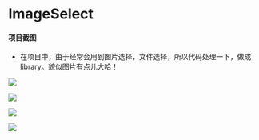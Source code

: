 # ImageSelect

#### 项目截图
- 在项目中，由于经常会用到图片选择，文件选择，所以代码处理一下，做成library。貌似图片有点儿大哈！

![][image-1]

![][image-2]

![][image-3]

![][image-4]

[image-1]:	https://raw.githubusercontent.com/haoshili/ImageSelect/master/image/S61121-144021.jpg
[image-2]:	https://raw.githubusercontent.com/haoshili/ImageSelect/master/image/S61121-144036.jpg
[image-3]:	https://github.com/haoshili/ImageSelect/raw/master/image/S61121-144125.jpg
[image-4]:	https://github.com/haoshili/ImageSelect/raw/master/image/S61121-144333.jpg